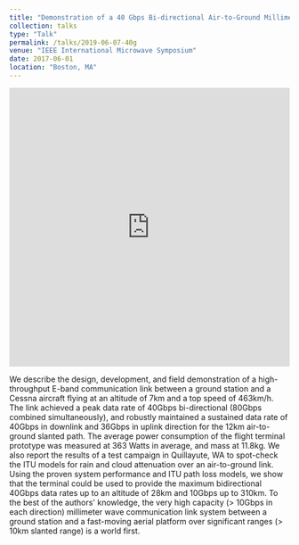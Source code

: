 ```yaml
---
title: "Demonstration of a 40 Gbps Bi-directional Air-to-Ground Millimeter Wave Communication Link"
collection: talks
type: "Talk"
permalink: /talks/2019-06-07-40g
venue: "IEEE International Microwave Symposium"
date: 2017-06-01
location: "Boston, MA"
---
```

 
<iframe 
  src="https://dako2.github.io/files/IMS2019_Facebook_40G_final_06072019.pdf#page=1" 
  style="width:100%; height:500px;" 
  frameborder="0">
</iframe>

We describe the design, development, and field demonstration of a high-throughput E-band communication link between a ground station and a Cessna aircraft flying at an altitude of 7km and a top speed of 463km/h. The link achieved a peak data rate of 40Gbps bi-directional (80Gbps combined simultaneously), and robustly maintained a sustained data rate of 40Gbps in downlink and 36Gbps in uplink direction for the 12km air-to-ground slanted path. The average power consumption of the flight terminal prototype was measured at 363 Watts in average, and mass at 11.8kg. We also report the results of a test campaign in Quillayute, WA to spot-check the ITU models for rain and cloud attenuation over an air-to-ground link. Using the proven system performance and ITU path loss models, we show that the terminal could be used to provide the maximum bidirectional 40Gbps data rates up to an altitude of 28km and 10Gbps up to 310km. To the best of the authors' knowledge, the very high capacity (> 10Gbps in each direction) millimeter wave communication link system between a ground station and a fast-moving aerial platform over significant ranges (> 10km slanted range) is a world first.
